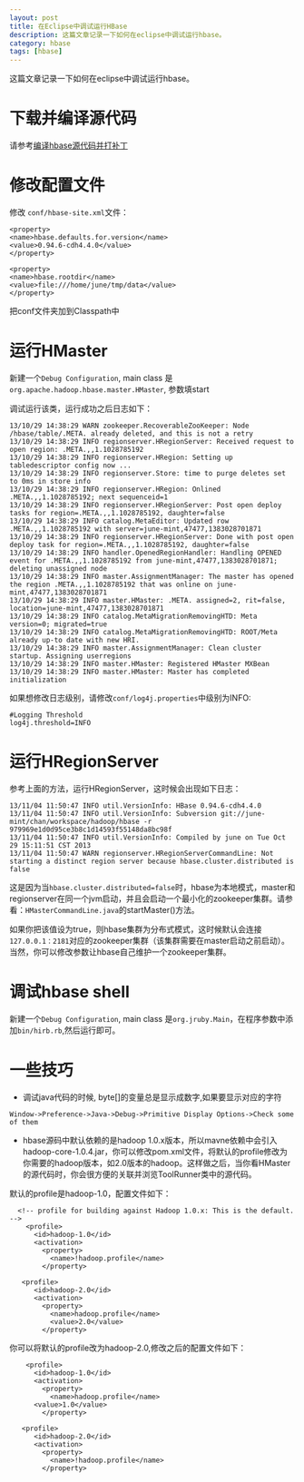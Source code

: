 ```yaml
---
layout: post
title: 在Eclipse中调试运行HBase
description: 这篇文章记录一下如何在eclipse中调试运行hbase。
category: hbase
tags: [hbase]
---
```


这篇文章记录一下如何在eclipse中调试运行hbase。

# 下载并编译源代码
请参考[编译hbase源代码并打补丁](http://blog.javachen.com/hbase/images/10/28/compile-hbase-source-code-and-apply-patches/)

# 修改配置文件

修改 `conf/hbase-site.xml`文件：

~~~
<property>
<name>hbase.defaults.for.version</name>
<value>0.94.6-cdh4.4.0</value>
</property>

<property>
<name>hbase.rootdir</name>
<value>file:///home/june/tmp/data</value>
</property>
~~~

把conf文件夹加到Classpath中

# 运行HMaster

新建一个`Debug Configuration`,  main class 是`org.apache.hadoop.hbase.master.HMaster`,  参数填start

<!-- more -->

调试运行该类，运行成功之后日志如下：

~~~
13/10/29 14:38:29 WARN zookeeper.RecoverableZooKeeper: Node /hbase/table/.META. already deleted, and this is not a retry
13/10/29 14:38:29 INFO regionserver.HRegionServer: Received request to open region: .META.,,1.1028785192
13/10/29 14:38:29 INFO regionserver.HRegion: Setting up tabledescriptor config now ...
13/10/29 14:38:29 INFO regionserver.Store: time to purge deletes set to 0ms in store info
13/10/29 14:38:29 INFO regionserver.HRegion: Onlined .META.,,1.1028785192; next sequenceid=1
13/10/29 14:38:29 INFO regionserver.HRegionServer: Post open deploy tasks for region=.META.,,1.1028785192, daughter=false
13/10/29 14:38:29 INFO catalog.MetaEditor: Updated row .META.,,1.1028785192 with server=june-mint,47477,1383028701871
13/10/29 14:38:29 INFO regionserver.HRegionServer: Done with post open deploy task for region=.META.,,1.1028785192, daughter=false
13/10/29 14:38:29 INFO handler.OpenedRegionHandler: Handling OPENED event for .META.,,1.1028785192 from june-mint,47477,1383028701871; deleting unassigned node
13/10/29 14:38:29 INFO master.AssignmentManager: The master has opened the region .META.,,1.1028785192 that was online on june-mint,47477,1383028701871
13/10/29 14:38:29 INFO master.HMaster: .META. assigned=2, rit=false, location=june-mint,47477,1383028701871
13/10/29 14:38:29 INFO catalog.MetaMigrationRemovingHTD: Meta version=0; migrated=true
13/10/29 14:38:29 INFO catalog.MetaMigrationRemovingHTD: ROOT/Meta already up-to date with new HRI.
13/10/29 14:38:29 INFO master.AssignmentManager: Clean cluster startup. Assigning userregions
13/10/29 14:38:29 INFO master.HMaster: Registered HMaster MXBean
13/10/29 14:38:29 INFO master.HMaster: Master has completed initialization
~~~

如果想修改日志级别，请修改`conf/log4j.properties`中级别为INFO:

~~~
#Logging Threshold
log4j.threshold=INFO
~~~

# 运行HRegionServer

参考上面的方法，运行HRegionServer，这时候会出现如下日志：

~~~
13/11/04 11:50:47 INFO util.VersionInfo: HBase 0.94.6-cdh4.4.0
13/11/04 11:50:47 INFO util.VersionInfo: Subversion git://june-mint/chan/workspace/hadoop/hbase -r 979969e1d0d95ce3b8c1d14593f55148da8bc98f
13/11/04 11:50:47 INFO util.VersionInfo: Compiled by june on Tue Oct 29 15:11:51 CST 2013
13/11/04 11:50:47 WARN regionserver.HRegionServerCommandLine: Not starting a distinct region server because hbase.cluster.distributed is false
~~~

这是因为当`hbase.cluster.distributed=false`时，hbase为本地模式，master和regionserver在同一个jvm启动，并且会启动一个最小化的zookeeper集群。请参看：`HMasterCommandLine.java`的startMaster()方法。

如果你把该值设为true，则hbase集群为分布式模式，这时候默认会连接`127.0.0.1：2181`对应的zookeeper集群（该集群需要在master启动之前启动）。当然，你可以修改参数让hbase自己维护一个zookeeper集群。

# 调试hbase shell

新建一个`Debug Configuration`,  main class 是`org.jruby.Main`，在程序参数中添加`bin/hirb.rb`,然后运行即可。

# 一些技巧

* 调试java代码的时候, byte[]的变量总是显示成数字,如果要显示对应的字符

~~~
Window->Preference->Java->Debug->Primitive Display Options->Check some of them
~~~

* hbase源码中默认依赖的是hadoop 1.0.x版本，所以mavne依赖中会引入hadoop-core-1.0.4.jar，你可以修改pom.xml文件，将默认的profile修改为你需要的hadoop版本，如2.0版本的hadoop。这样做之后，当你看HMaster的源代码时，你会很方便的关联并浏览ToolRunner类中的源代码。

默认的profile是hadoop-1.0，配置文件如下：

~~~
  <!-- profile for building against Hadoop 1.0.x: This is the default. -->
    <profile>
      <id>hadoop-1.0</id>
      <activation>
        <property>
          <name>!hadoop.profile</name>
        </property>

   <profile>
      <id>hadoop-2.0</id>
      <activation>
        <property>
          <name>hadoop.profile</name>
          <value>2.0</value>
        </property>
~~~

你可以将默认的profile改为hadoop-2.0,修改之后的配置文件如下：

~~~
    <profile>
      <id>hadoop-1.0</id>
      <activation>
        <property>
          <name>hadoop.profile</name>
	  <value>1.0</value>
        </property>

   <profile>
      <id>hadoop-2.0</id>
      <activation>
        <property>
          <name>!hadoop.profile</name>
        </property>
~~~
